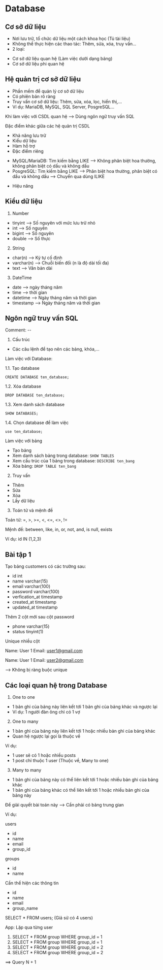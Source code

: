 # Database

## Cơ sở dữ liệu

- Nơi lưu trữ, tổ chức dữ liệu một cách khoa học (Tủ tài liệu)
- Không thể thực hiện các thao tác: Thêm, sửa, xóa, truy vấn...
- 2 loại:

* Cơ sở dữ liệu quan hệ (Làm việc dưới dạng bảng)
* Cơ sở dữ liệu phi quan hệ

## Hệ quản trị cơ sở dữ liệu

- Phần mềm để quản lý cơ sở dữ liệu
- Có phiên bản rõ ràng
- Truy vấn cơ sở dữ liệu: Thêm, sửa, xóa, lọc, hiển thị,...
- Ví dụ: MariaDB, MySQL, SQL Server, PosgreSQL...

Khi làm việc với CSDL quan hệ --> Dùng ngôn ngữ truy vấn SQL

Đặc điểm khác giữa các hệ quản trị CSDL

- Khả năng lưu trữ
- Kiểu dữ liệu
- Hàm hỗ trợ
- Đặc điểm riêng

* MySQL/MariaDB: Tìm kiếm bằng LIKE --> Không phân biệt hoa thường, không phân biệt có dấu và không dấu
* PosgreSQL: Tìm kiếm bằng LIKE --> Phân biệt hoa thường, phân biệt có dấu và không dấu --> Chuyển qua dùng ILIKE

- Hiệu năng

## Kiểu dữ liệu

1. Number

- tinyint --> Số nguyên với mức lưu trữ nhỏ
- int --> Số nguyên
- bigint --> Số nguyên
- double --> Số thực

2. String

- char(n) --> Ký tự cố định
- varchar(n) --> Chuỗi biến đổi (n là độ dài tối đa)
- text --> Văn bản dài

3. DateTime

- date --> ngày tháng năm
- time --> thời gian
- datetime --> Ngày tháng năm và thời gian
- timestamp --> Ngày tháng năm và thời gian

## Ngôn ngữ truy vấn SQL

Comment: --

1. Cấu trúc

- Các câu lệnh để tạo nên các bảng, khóa,...

Làm việc với Database:

1.1. Tạo database

```
CREATE DATABASE ten_database;
```

1.2. Xóa database

```
DROP DATABASE ten_database;
```

1.3. Xem danh sách database

```
SHOW DATABASES;
```

1.4. Chọn database để làm việc

```
use ten_database;
```

Làm việc với bảng

- Tạo bảng
- Xem danh sách bảng trong database: `SHOW TABLES`
- Xem cấu trúc của 1 bảng trong database: `DESCRIBE ten_bang`
- Xóa bảng: `DROP TABLE ten_bang`

2. Truy vấn

- Thêm
- Sửa
- Xóa
- Lấy dữ liệu

3. Toán tử và mệnh đề

Toán tử: =, >, >=, <, <=, <>, !=

Mệnh đề: between, like, in, or, not,
and, is null, exists

Ví dụ: id IN (1,2,3)

## Bài tập 1

Tạo bảng customers có các trường sau:

- id int
- name varchar(15)
- email varchar(100)
- password varchar(100)
- verfication_at timestamp
- created_at timestamp
- updated_at timestamp

Thêm 2 cột mới sau cột password

- phone varchar(15)
- status tinyint(1)

Unique nhiều cột

Name: User 1
Email: user1@gmail.com

Name: User 1
Email: user2@gmail.com

--> Không bị ràng buộc unique

## Các loại quan hệ trong Database

1. One to one

- 1 bản ghi của bảng này liên kết tới 1 bản ghi của bảng khác và ngược lại
- Ví dụ: 1 người đàn ông chỉ có 1 vợ

2. One to many

- 1 bản ghi của bảng này liên kết tới 1 hoặc nhiều bản ghi của bảng khác
- Quan hệ ngược lại gọi là thuộc về

Ví dụ:

- 1 user sẽ có 1 hoặc nhiều posts
- 1 post chỉ thuộc 1 user (Thuộc về, Many to one)

3. Many to many

- 1 bản ghi của bảng này có thể liên kết tới 1 hoặc nhiều bản ghi của bảng khác
- 1 bản ghi của bảng khác có thể liên kết tới 1 hoặc nhiều bản ghi của bảng này

Để giải quyết bài toán này --> Cần phải có bảng trung gian

Ví dụ:

users

- id
- name
- email
- group_id

groups

- id
- name

Cần thể hiện các thông tin

- id
- name
- email
- group_name

SELECT \* FROM users; (Giả sử có 4 users)

App: Lặp qua từng user

1. SELECT \* FROM group WHERE group_id = 1
2. SELECT \* FROM group WHERE group_id = 1
3. SELECT \* FROM group WHERE group_id = 2
4. SELECT \* FROM group WHERE group_id = 2

==> Query N + 1
